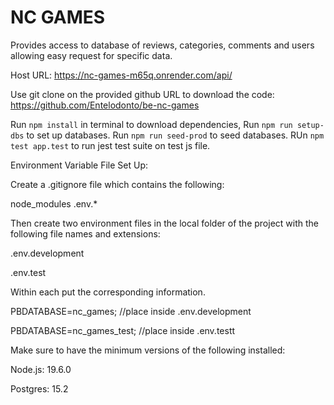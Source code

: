 # NC GAMES

Provides access to database of reviews, categories, comments and users allowing easy request for specific data.

Host URL: https://nc-games-m65q.onrender.com/api/

Use git clone on the provided github URL to download the code:
https://github.com/Entelodonto/be-nc-games

Run `npm install` in terminal to download dependencies,
Run `npm run setup-dbs` to set up databases.
Run `npm run seed-prod` to seed databases.
RUn `npm test app.test` to run jest test suite on test js file.

Environment Variable File Set Up:

Create a .gitignore file which contains the following:

node_modules
.env.\*

Then create two environment files in the local folder of the
project with the following file names and extensions:

.env.development

.env.test

Within each put the corresponding information.

PBDATABASE=nc_games; //place inside .env.development

PBDATABASE=nc_games_test; //place inside .env.testt

Make sure to have the minimum versions of the following installed:

Node.js: 19.6.0

Postgres: 15.2
